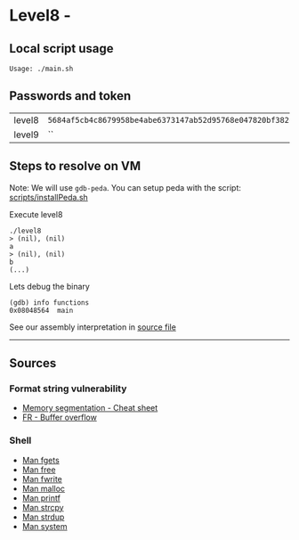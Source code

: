 # Level8 -

## Local script usage

```shell
Usage: ./main.sh
```

## Passwords and token

|        |                                                                    |
| ------ | ------------------------------------------------------------------ |
| level8 | `5684af5cb4c8679958be4abe6373147ab52d95768e047820bf382e44fa8d8fb9` |
| level9 | ``                                                                 |

## Steps to resolve on VM

Note: We will use `gdb-peda`. You can setup peda with the script: [scripts/installPeda.sh](../../scripts/installPeda.sh)

Execute level8

```shell
./level8
> (nil), (nil)
a
> (nil), (nil)
b
(...)
```

Lets debug the binary

```shell
(gdb) info functions
0x08048564  main
```

See our assembly interpretation in [source file](../source.c)

---

## Sources

### Format string vulnerability

- [Memory segmentation - Cheat sheet](https://www.0x0ff.info/wp-content/uploads/2015/12/buffer-overflow-memory-segmentation-cheat-sheet.png)
- [FR - Buffer overflow](https://beta.hackndo.com/buffer-overflow/)

### Shell

- [Man fgets](https://linux.die.net/man/3/fgets)
- [Man free](https://linux.die.net/man/3/free)
- [Man fwrite](https://linux.die.net/man/3/fwrite)
- [Man malloc](https://linux.die.net/man/3/malloc)
- [Man printf](https://linux.die.net/man/3/printf)
- [Man strcpy](https://linux.die.net/man/3/strcpy)
- [Man strdup](https://linux.die.net/man/3/strdup)
- [Man system](https://linux.die.net/man/3/system)

